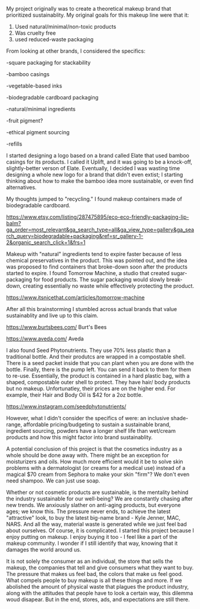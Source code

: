 My project originally was to create a theoretical makeup brand that prioritized sustainablity. My original goals for this makeup line were that it: 

1. Used natural/minimal/non-toxic products
2. Was cruelty free
3. used reduced-waste packaging

From looking at other brands, I considered the specifics:

-square packaging for stackability

-bamboo casings

-vegetable-based inks

-biodegradable cardboard packaging

-natural/minimal ingredients

-fruit pigment?

-ethical pigment sourcing

-refills

I started designing a logo based on a brand called Elate that used bamboo casings for its products. I called it Uplift, and it was going to be a knock-off, slightly-better verson of Elate. Eventually, I decided I was wasting time designing a whole new logo for a brand that didn't even extist; I starting thinking about how to make the bamboo idea more sustainable, or even find alternatives.


My thoughts jumped to "recycling." I found makeup containers made of biodegradable cardboard.

https://www.etsy.com/listing/287475895/eco-eco-friendly-packaging-lip-balm?ga_order=most_relevant&ga_search_type=all&ga_view_type=gallery&ga_search_query=biodegradable+packaging&ref=sr_gallery-1-2&organic_search_click=1&frs=1

Makeup with "natural" ingredients tend to expire faster because of less chemical preservatives in the product. This was pointed out, and the idea was proposed to find containers that broke-down soon after the products started to expire. I found Tomorrow Machine, a studio that created sugar-packaging for food products. The sugar packaging would slowly break-down, creating essentially no waste while effectively protecting the product.

https://www.itsnicethat.com/articles/tomorrow-machine

After all this brainstorming I stumbled across actual brands that value sustainablity and live up to this claim. 

https://www.burtsbees.com/           Burt's Bees

https://www.aveda.com/               Aveda

I also found Seed Phytonutrients. They use 70% less plastic than a traditional bottle. And their produtcs are wrapped in a compostable shell. There is a seed packet inside that you can plant when you are done with the bottle. Finally, there is the pump left. You can send it back to them for them to re-use. Essentially, the product is contained in a hard plastic bag, with a shaped, compostable outer shell to protect. They have hair/ body products but no makeup. Unfortunatley, their prices are on the higher end. For example, their Hair and Body Oil is $42 for a 2oz bottle.

https://www.instagram.com/seedphytonutrients/

However, what I didn't consider the specifics of were: an inclusive shade-range, affordable pricing/budgeting to sustain a sustainable brand, ingredient sourcing, powders have a longer shelf life than wet/cream products and how this might factor into brand sustainablity.

A potential conclusion of this project is that the cosmetics industry as a whole should be done away with. There might be an exception for moisturizers and oils. How much more efficient would it be to solve skin problems with a dermatologist (or creams for a medical use) instead of a magical $70 cream from Sephora to make your skin "firm"? We don't even need shampoo. We can just use soap.

Whether or not cosmetic products are sustainable, is the mentality behind the industry sustainable for our well-being? We are constantly chasing after new trends. We anxiously slather on anti-aging products, but everyone ages; we know this. The pressure never ends, to achieve the latest "attractive" look, to buy the latest big-name brand - Kyle Jenner, MAC, NARS. And all the way, material waste is generated while we just feel bad about ourselves. Of course, it is complicated. I started this project because I enjoy putting on makeup. I enjoy buying it too - I feel like a part of the makeup community. I wonder if I still identify that way, knowing that it damages the world around us.

It is not solely the consumer as an individual, the store that sells the makeup, the companies that tell and give consumers what they want to buy. The pressure that makes us feel bad, the colors that make us feel good. What compels people to buy makeup is all these things and more. If we abolished the amount of physical waste that plagues the product industry, along with the attitudes that people have to look a certain way, this dilemma woud disapear. But in the end, stores, ads, and expectations are still there.
